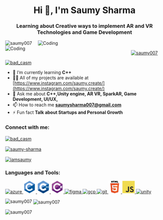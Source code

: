 <h1 align="center">Hi 👋, I'm Saumy Sharma</h1>

<h3 align="center">Learning about Creative ways to implement AR and VR Technologies and Game Development</h3>

<img align="right" alt="Coding" width="400" src="[https://www.pinterest.com/pin/271201208789138987/](https://www.pinterest.com/pin/271201208789138987/)">

<img align="left" alt="Coding" width="400" src="[https://www.pinterest.com/pin/538532067945986595/](https://www.pinterest.com/pin/538532067945986595/)">

<p align="left"> <img src="https://komarev.com/ghpvc/?username=saumy007&label=Profile%20views&color=0e75b6&style=flat" alt="saumy007" /> </p>

<p align="left"> <a href="https://github.com/ryo-ma/github-profile-trophy"><img src="https://github-profile-trophy.vercel.app/?username=saumy007" alt="saumy007" /></a> </p>

<p align="left"> <a href="https://twitter.com/bad_casm" target="blank"><img src="https://img.shields.io/twitter/follow/bad_casm?logo=twitter&style=for-the-badge" alt="bad_casm" /></a> </p>

- 🌱 I’m currently learning **C++**
- 👨‍💻 All of my projects are available at [https://www.instagram.com/saumy.create/](https://www.instagram.com/saumy.create/)
- 💬 Ask me about **C++,Unity engine, AR VR, SparkAR, Game Development, UI/UX,**
- 📫 How to reach me **saumysharma007@gmail.com**
- ⚡ Fun fact **Talk about Startups and Personal Growth**

<h3 align="left">Connect with me:</h3>

<p align="left">

<a href="https://twitter.com/bad_casm" target="blank"><img align="center" src="https://raw.githubusercontent.com/rahuldkjain/github-profile-readme-generator/master/src/images/icons/Social/twitter.svg" alt="bad_casm" height="30" width="40" /></a>

<a href="https://linkedin.com/in/saumy-sharma" target="blank"><img align="center" src="https://raw.githubusercontent.com/rahuldkjain/github-profile-readme-generator/master/src/images/icons/Social/linked-in-alt.svg" alt="saumy-sharma" height="30" width="40" /></a>

<a href="https://instagram.com/iamsaumy" target="blank"><img align="center" src="https://raw.githubusercontent.com/rahuldkjain/github-profile-readme-generator/master/src/images/icons/Social/instagram.svg" alt="iamsaumy" height="30" width="40" /></a>

</p>

<h3 align="left">Languages and Tools:</h3>

<p align="left"> <a href="https://azure.microsoft.com/en-in/" target="_blank" rel="noreferrer"> <img src="https://www.vectorlogo.zone/logos/microsoft_azure/microsoft_azure-icon.svg" alt="azure" width="40" height="40"/> </a> <a href="https://www.cprogramming.com/" target="_blank" rel="noreferrer"> <img src="https://raw.githubusercontent.com/devicons/devicon/master/icons/c/c-original.svg" alt="c" width="40" height="40"/> </a> <a href="https://www.w3schools.com/cpp/" target="_blank" rel="noreferrer"> <img src="https://raw.githubusercontent.com/devicons/devicon/master/icons/cplusplus/cplusplus-original.svg" alt="cplusplus" width="40" height="40"/> </a> <a href="https://www.w3schools.com/cs/" target="_blank" rel="noreferrer"> <img src="https://raw.githubusercontent.com/devicons/devicon/master/icons/csharp/csharp-original.svg" alt="csharp" width="40" height="40"/> </a> <a href="https://www.figma.com/" target="_blank" rel="noreferrer"> <img src="https://www.vectorlogo.zone/logos/figma/figma-icon.svg" alt="figma" width="40" height="40"/> </a> <a href="https://cloud.google.com" target="_blank" rel="noreferrer"> <img src="https://www.vectorlogo.zone/logos/google_cloud/google_cloud-icon.svg" alt="gcp" width="40" height="40"/> </a> <a href="https://git-scm.com/" target="_blank" rel="noreferrer"> <img src="https://www.vectorlogo.zone/logos/git-scm/git-scm-icon.svg" alt="git" width="40" height="40"/> </a> <a href="https://www.w3.org/html/" target="_blank" rel="noreferrer"> <img src="https://raw.githubusercontent.com/devicons/devicon/master/icons/html5/html5-original-wordmark.svg" alt="html5" width="40" height="40"/> </a> <a href="https://developer.mozilla.org/en-US/docs/Web/JavaScript" target="_blank" rel="noreferrer"> <img src="https://raw.githubusercontent.com/devicons/devicon/master/icons/javascript/javascript-original.svg" alt="javascript" width="40" height="40"/> </a> <a href="https://unity.com/" target="_blank" rel="noreferrer"> <img src="https://www.vectorlogo.zone/logos/unity3d/unity3d-icon.svg" alt="unity" width="40" height="40"/> </a> </p>

<p><img align="left" src="https://github-readme-stats.vercel.app/api/top-langs?username=saumy007&show_icons=true&locale=en&layout=compact" alt="saumy007" /></p>

<p>&nbsp;<img align="center" src="https://github-readme-stats.vercel.app/api?username=saumy007&show_icons=true&locale=en" alt="saumy007" /></p>

<p><img align="center" src="https://github-readme-streak-stats.herokuapp.com/?user=saumy007&" alt="saumy007" /></p>
